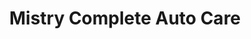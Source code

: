 ---
title: "Mistry Complete Auto Care"
url: /houston/mistry-complete-auto-care/
shop: car repair
---